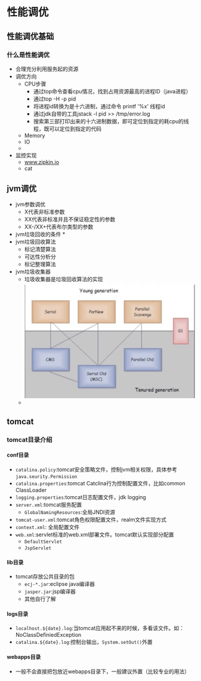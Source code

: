 #   性能调优
##  性能调优基础
### 什么是性能调优
*   合理充分利用服务起的资源
*   调优方向
    *   CPU步骤
        *   通过top命令查看cpu情况，找到占用资源最高的进程ID（java进程）
        *   通过top -H -p pid
        *   将进程id转换为是十六进制，通过命令 printf '%x' 线程id
        *   通过jdk自带的工具jstack -l pid >> /tmp/error.log
        *   搜索第三部打印出来的十六进制数据，即可定位到指定的耗cpu的线程，既可以定位到指定的代码
    *   Memory
    *   IO
    *   
*   监控实现
    +   www.zipkin.io
    +   cat
##  jvm调优
*   jvm参数调优
    *   X代表非标准参数
    *   XX代表非标准并且不保证稳定性的参数
    *   XX-/XX+代表布尔类型的参数
*   jvm垃圾回收的条件
    *   
*   jvm垃圾回收算法
    *   标记清楚算法
    *   可达性分析分
    *   标记整理算法
*   jvm垃圾收集器
    *   垃圾收集器是垃圾回收算法的实现
        ![垃圾收集器](./images/垃圾收集器.jpg '垃圾收集器')
    *   
##  tomcat
###   tomcat目录介绍
####   conf目录
*   `catalina.policy`:tomcat安全策略文件，控制jvm相关权限，具体参考`java.seurity.Permission`
*   `catalina.properties`:tomcat Catclina行为控制配置文件，比如common ClassLoader
*   `logging.properties`:tomcat日志配置文件，jdk logging
*   `server.xml`:tomcat服务配置
    *   `GlobalNamingResources`:全局JNDI资源
*   `tomcat-user.xml`:tomcat角色权限配置文件，realm文件实现方式
*   `context.xml`: 全局配置文件
*   `web.xml`:servlet标准的web.xml部署文件。tomcat默认实现部分配置
    *   `DefaultServlet`
    *   `JspServlet`
####    lib目录
*   tomcat存放公共目录的包
    *   `ecj-*.jar`:eclipse java编译器
    *   `jasper.jar`:jsp编译器
    *   其他自行了解
####    logs目录
*   `localhost.${date}.log`:当tomcat应用起不来的时候，多看该文件。如：NoClassDefiniedException
*   `catalina.${date}.log`:控制台输出，`System.setOut()`外置
####    webapps目录
*   一般不会直接把包放近webapps目录下，一般建议外置（比较专业的用法）
 
        
        
